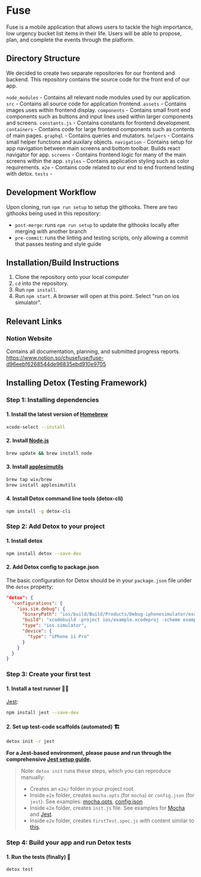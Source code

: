 # Fuse
Fuse is a mobile application that allows users to tackle the high importance, low urgency bucket list items in their life. Users will be able to propose, plan, and complete the events through the platform.

## Directory Structure
We decided to create two separate repositories for our frontend and backend. This repository contains the source code for the front end of our app. 

`node_modules` - Contains all relevant node modules used by our application.
`src` - Contains all source code for application frontend. 
    `assets` - Contains images uses within frontend display.
    `components` - Contains small front end components such as buttons and input lines used within larger components and screens.
    `constants.js` - Contains constants for frontend development.
    `containers` - Contains code for large frontend components such as contents of main pages.
    `graphql` - Contains queries and mutators.
    `helpers` - Contains small helper functions and auxilary objects.
    `navigation` - Contains setup for app navigation between main screens and bottom toolbar. Builds react navigator for app.
    `screens` - Contains frontend logic for many of the main screens within the app. 
    `styles` - Contains application styling such as color requirements.
`e2e` - Contains code related to our end to end frontend testing with detox.
`tests` - 

## Development Workflow
Upon cloning, run `npm run setup` to setup the githooks. There are two githooks being used
in this repository:
- `post-merge`: runs `npm run setup` to update the githooks locally after merging with another branch
- `pre-commit`: runs the linting and testing scripts, only allowing a commit that passes testing
and style guide

## Installation/Build Instructions
1. Clone the repository onto your local computer
2. `cd` into the repository.
3. Run `npm install`.
4. Run `npm start`. A browser will open at this point. Select "run on ios simulator".

## Relevant Links
### Notion Website
Contains all documentation, planning, and submitted progress reports.
https://www.notion.so/chusefuse/fuse-d96eebf6268544de96835ebd910e9705

## Installing Detox (Testing Framework)

### Step 1: Installing dependencies
#### 1. Install the latest version of [Homebrew](http://brew.sh)
```sh
xcode-select --install
```
#### 2. Install [Node.js](https://nodejs.org/en/)
 ```sh
 brew update && brew install node
 ```
#### 3. Install [applesimutils](https://github.com/wix/AppleSimulatorUtils)
```sh
brew tap wix/brew
brew install applesimutils
```
#### 4. Install Detox command line tools (detox-cli)
```sh
npm install -g detox-cli
```

### Step 2: Add Detox to your project
#### 1. Install detox
```sh
npm install detox --save-dev
```
#### 2. Add Detox config to package.json
The basic configuration for Detox should be in your `package.json` file under the `detox` property:

```json
"detox": {
  "configurations": {
    "ios.sim.debug": {
      "binaryPath": "ios/build/Build/Products/Debug-iphonesimulator/example.app",
      "build": "xcodebuild -project ios/example.xcodeproj -scheme example -configuration Debug -sdk iphonesimulator -derivedDataPath ios/build",
      "type": "ios.simulator",
      "device": {
        "type": "iPhone 11 Pro"
      }
    }
  }
}
```

### Step 3: Create your first test

#### 1. Install a test runner :running_man:
[Jest](http://jestjs.io/):

```sh
npm install jest --save-dev
```

#### 2. Set up test-code scaffolds (automated) :building_construction:
```sh
detox init -r jest
```

**For a Jest-based environment, please pause and run through the comprehensive [Jest setup guide](Guide.Jest.md).**

> Note: `detox init` runs these steps, which you can reproduce manually:
>
> - Creates an `e2e/` folder in your project root
> - Inside `e2e` folder, creates `mocha.opts` (for `mocha`) or `config.json` (for `jest`). See examples: [mocha.opts](/examples/demo-react-native/e2e/mocha.opts), [config.json](/examples/demo-react-native-jest/e2e/config.json)
> - Inside `e2e` folder, creates `init.js` file. See examples for [Mocha](/examples/demo-react-native/e2e/init.js) and [Jest](/examples/demo-react-native-jest/e2e/init.js).
> - Inside `e2e` folder, creates `firstTest.spec.js` with content similar to [this](/examples/demo-react-native/e2e/example.spec.js).

### Step 4: Build your app and run Detox tests
#### 1. Run the tests (finally) :tada:
```sh
detox test
```
